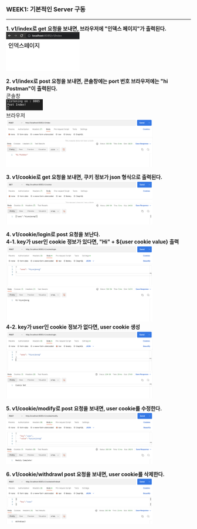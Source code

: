 ### WEEK1: 기본적인 Server 구동
---

**1. v1/index로 get 요청을 보내면, 브라우저에 "인덱스 페이지"가 출력된다.**   
<img src="../image/week1/1.png"  width="200">   

**2. v1/index로 post 요청을 보내면, 콘솔창에는 port 번호 브라우저에는 "hi Postman"이 출력된다.**   
콘솔창  
<img src="../image/week1/2-2.png" width="100">   
브라우저   
<img src="../image/week1/2-1.png" width="400">   

**3. v1/cookie로 get 요청을 보내면, 쿠키 정보가 json 형식으로 출력된다.**   
<img src="../image/week1/3.png" width="400">   

**4. v1/cookie/login로 post 요청을 보난다.**   
**4-1. key가 user인 cookie 정보가 있다면, "Hi" + ${user cookie value} 출력**   
<img src="../image/week1/4-1.png" width="400">   
**4-2. key가 user인 cookie 정보가 없다면, user cookie 생성**   
<img src="../image/week1/4-2.png" width="400">   

**5. v1/cookie/modify로 post 요청을 보내면, user cookie를 수정한다.**   
<img src="../image/week1/5.png" width="400">   

**6. v1/cookie/withdrawl post 요청을 보내면, user cookie를 삭제한다.**   
<img src="../image/week1/6.png" width="400">   

